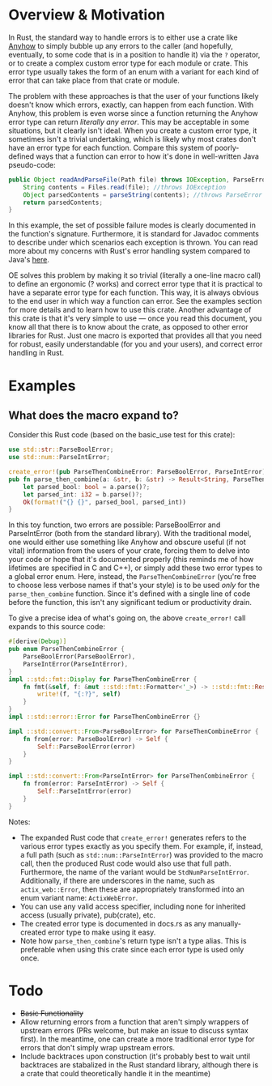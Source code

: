 Overview & Motivation
=====================
In Rust, the standard way to handle errors is to either use a crate like [Anyhow](https://crates.io/crates/anyhow) to simply bubble up any errors to the caller (and hopefully, eventually, to some code that is in a position to handle it) via the `?` operator, or to create a complex custom error type for each module or crate. This error type usually takes the form of an enum with a variant for each kind of error that can take place from that crate or module.

The problem with these approaches is that the user of your functions likely doesn't know which errors, exactly, can happen from each function. With Anyhow, this problem is even worse since a function returning the Anyhow error type can return *literally any error*. This may be acceptable in some situations, but it clearly isn't ideal. When you create a custom error type, it sometimes isn't a trivial undertaking, which is likely why most crates don't have an error type for each function. Compare this system of poorly-defined ways that a function can error to how it's done in well-written Java pseudo-code:

```java
public Object readAndParseFile(Path file) throws IOException, ParseError{
    String contents = Files.read(file); //throws IOException
    Object parsedContents = parseString(contents); //throws ParseError
    return parsedContents;
}
```
In this example, the set of possible failure modes is clearly documented in the function's signature. Furthermore, it is
standard for Javadoc comments to describe under which scenarios each exception is thrown. You can read more about my concerns with Rust's error handling system compared to Java's [here](https://www.reddit.com/r/rust/comments/jdvtu4/javas_error_handling_system_is_better_than_that/).

OE solves this problem by making it so trivial (literally a one-line macro call) to define an ergonomic (? works) and correct error type that it is practical to have a separate error type for each function. This way, it is always obvious to the end user in which way a function can error. See the examples section for more details and to learn how to use this crate. Another advantage of this crate is that it's very simple to use — once you read this document, you know all that there is to know about the crate, as opposed to other error libraries for Rust. Just one macro is exported that provides all that you need for robust, easily understandable (for you and your users), and correct error handling in Rust. 


Examples
=======

What does the macro expand to?
------------------------------
Consider this Rust code (based on the basic_use test for this crate):
```rust
use std::str::ParseBoolError;
use std::num::ParseIntError;

create_error!(pub ParseThenCombineError: ParseBoolError, ParseIntError);
pub fn parse_then_combine(a: &str, b: &str) -> Result<String, ParseThenCombineError> {
    let parsed_bool: bool = a.parse()?;
    let parsed_int: i32 = b.parse()?;
    Ok(format!("{} {}", parsed_bool, parsed_int))
}
```
In this toy function, two errors are possible: ParseBoolError and ParseIntError (both from the standard library). With the traditional model, one would either use something like Anyhow and obscure useful (if not vital) information from the users of your crate, forcing them to delve into your code or hope that it's documented properly (this reminds me of how lifetimes are specified in C and C++), or simply add these two error types to a global error enum. Here, instead, the `ParseThenCombineError` (you're free to choose less verbose names if that's your style) is to be used *only* for the `parse_then_combine` function. Since it's defined with a single line of code before the function, this isn't any significant tedium or productivity drain. 

To give a precise idea of what's going on, the above `create_error!` call expands to this source code:
```rust
#[derive(Debug)]
pub enum ParseThenCombineError {
    ParseBoolError(ParseBoolError),
    ParseIntError(ParseIntError),
}
impl ::std::fmt::Display for ParseThenCombineError {
    fn fmt(&self, f: &mut ::std::fmt::Formatter<'_>) -> ::std::fmt::Result {
        write!(f, "{:?}", self)
    }
}
impl ::std::error::Error for ParseThenCombineError {}

impl ::std::convert::From<ParseBoolError> for ParseThenCombineError {
    fn from(error: ParseBoolError) -> Self {
        Self::ParseBoolError(error)
    }
}

impl ::std::convert::From<ParseIntError> for ParseThenCombineError {
    fn from(error: ParseIntError) -> Self {
        Self::ParseIntError(error)
    }
}
```
Notes:
 - The expanded Rust code that `create_error!` generates refers to the various error types exactly as you specify them. For example, if, instead, a full path (such as `std::num::ParseIntError`) was provided to the macro call, then the produced Rust code would also use that full path. Furthermore, the name of the variant would be `StdNumParseIntError`. Additionally, if there are underscores in the name, such as `actix_web::Error`, then these are appropriately transformed into an enum variant name: `ActixWebError`.
 - You can use any valid access specifier, including none for inherited access (usually private), pub(crate), etc.  
 - The created error type is documented in docs.rs as any manually-created error type to make using it easy. 
 - Note how `parse_then_combine`'s return type isn't a type alias. This is preferable when using this crate since each error type is used only once. 

Todo
====
 - ~~Basic Functionality~~
 - Allow returning errors from a function that aren't simply wrappers of upstream errors (PRs welcome, but make an issue to discuss syntax first). In the meantime, one can create a more traditional error type for errors that don't simply wrap upstream errors. 
 - Include backtraces upon construction (it's probably best to wait until backtraces are stabalized in the Rust standard
 library, although there is a crate that could theoretically handle it in the meantime)